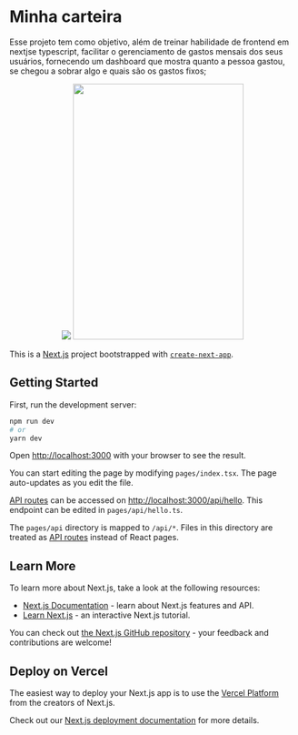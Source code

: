 # Minha carteira
Esse projeto tem como objetivo, além de treinar habilidade de frontend em nextjse typescript, facilitar o gerenciamento de gastos mensais dos seus usuários, fornecendo um dashboard que mostra quanto a pessoa gastou, se chegou a sobrar algo e quais são os gastos fixos;

<div align="center">
<img src="https://user-images.githubusercontent.com/83460816/175465843-d90a9dda-80e0-4e3c-91c4-47bfaa720885.png" />
<img width="300px" height="450px" src="https://user-images.githubusercontent.com/83460816/175466061-d08b8cff-b24d-40a1-9ee8-1dfc7798c815.png" />

</div>

This is a [Next.js](https://nextjs.org/) project bootstrapped with [`create-next-app`](https://github.com/vercel/next.js/tree/canary/packages/create-next-app).

## Getting Started

First, run the development server:

```bash
npm run dev
# or
yarn dev
```

Open [http://localhost:3000](http://localhost:3000) with your browser to see the result.

You can start editing the page by modifying `pages/index.tsx`. The page auto-updates as you edit the file.

[API routes](https://nextjs.org/docs/api-routes/introduction) can be accessed on [http://localhost:3000/api/hello](http://localhost:3000/api/hello). This endpoint can be edited in `pages/api/hello.ts`.

The `pages/api` directory is mapped to `/api/*`. Files in this directory are treated as [API routes](https://nextjs.org/docs/api-routes/introduction) instead of React pages.

## Learn More

To learn more about Next.js, take a look at the following resources:

- [Next.js Documentation](https://nextjs.org/docs) - learn about Next.js features and API.
- [Learn Next.js](https://nextjs.org/learn) - an interactive Next.js tutorial.

You can check out [the Next.js GitHub repository](https://github.com/vercel/next.js/) - your feedback and contributions are welcome!

## Deploy on Vercel

The easiest way to deploy your Next.js app is to use the [Vercel Platform](https://vercel.com/new?utm_medium=default-template&filter=next.js&utm_source=create-next-app&utm_campaign=create-next-app-readme) from the creators of Next.js.

Check out our [Next.js deployment documentation](https://nextjs.org/docs/deployment) for more details.
